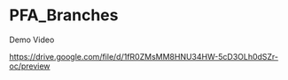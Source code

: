 # PFA_Branches

Demo Video

https://drive.google.com/file/d/1fR0ZMsMM8HNU34HW-5cD3OLh0dSZr-oc/preview



<source src="https://drive.google.com/uc?id=1fR0ZMsMM8HNU34HW-5cD3OLh0dSZr-oc">
